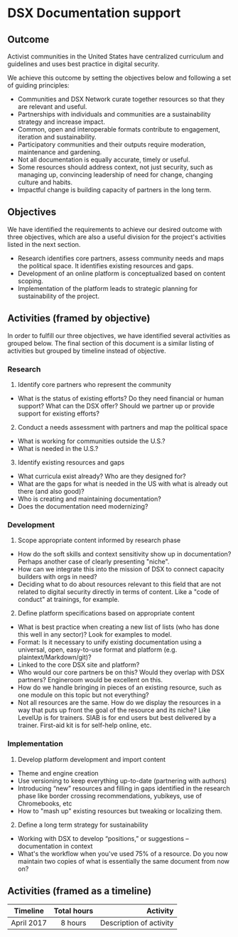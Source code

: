 # DSX Documentation support 

## Outcome

Activist communities in the United States have centralized curriculum and guidelines and uses best practice in digital security.

We achieve this outcome by setting the objectives below and following a set of guiding principles:

 * Communities and DSX Network curate together resources so that they are relevant and useful.
 * Partnerships with individuals and communities are a sustainability strategy and increase impact.
 * Common, open and interoperable formats contribute to engagement, iteration and sustainability.
 * Participatory communities and their outputs require moderation, maintenance and gardening.
 * Not all documentation is equally accurate, timely or useful.
 * Some resources should address context, not just security, such as managing up, convincing leadership of need for change, changing culture and habits.
 * Impactful change is building capacity of partners in the long term.

## Objectives

We have identified the requirements to achieve our desired outcome with three objectives, which are also a useful division for the project's activities listed in the next section.

 * Research identifies core partners, assess community needs and maps the political space. It identifies existing resources and gaps.
 * Development of an online platform is conceptualized based on content scoping.
 * Implementation of the platform leads to strategic planning for sustainability of the project.

## Activities (framed by objective)

In order to fulfill our three objectives, we have identified several activities as grouped below. The final section of this document is a similar listing of activities but grouped by timeline instead of objective.

### Research

1. Identify core partners who represent the community
  * What is the status of existing efforts? Do they need financial or human support? What can the DSX offer? Should we partner up or provide support for existing efforts?

2. Conduct a needs assessment with partners and map the political space
  * What is working for communities outside the U.S.?
  * What is needed in the U.S.?

3. Identify existing resources and gaps
  * What curricula exist already? Who are they designed for?
  * What are the gaps for what is needed in the US with what is already out there (and also good)?
  * Who is creating and maintaining documentation?
  * Does the documentation need modernizing?

### Development

1. Scope appropriate content informed by research phase
  * How do the soft skills and context sensitivity show up in documentation? Perhaps another case of clearly presenting "niche".
  * How can we integrate this into the mission of DSX to connect capacity builders with orgs in need?
  * Deciding what to do about resources relevant to this field that are not related to digital security directly in terms of content. Like a "code of conduct" at trainings, for example.

2. Define platform specifications based on appropriate content
  * What is best practice when creating a new list of lists (who has done this well in any sector)? Look for examples to model.
  * Format: Is it necessary to unify existing documentation using a universal, open, easy-to-use format and platform (e.g. plaintext/Markdown/git)?
  * Linked to the core DSX site and platform?
  * Who would our core partners be on this? Would they overlap with DSX partners? Engineroom would be excellent on this.
  * How do we handle bringing in pieces of an existing resource, such as one module on this topic but not everything?
  * Not all resources are the same. How do we display the resources in a way that puts up front the goal of the resource and its niche? Like LevelUp is for trainers. SIAB is for end users but best delivered by a trainer. First-aid kit is for self-help online, etc.

### Implementation

1. Develop platform development and import content
  * Theme and engine creation
  * Use versioning to keep everything up-to-date (partnering with authors)
  * Introducing “new” resources and filling in gaps identified in the research phase like border crossing recommendations, yubikeys, use of Chromebooks, etc
  * How to "mash up" existing resources but tweaking or localizing them.
  
2. Define a long term strategy for sustainability
  * Working with DSX to develop “positions,” or suggestions – documentation in context
  * What's the workflow when you've used 75% of a resource. Do you now maintain two copies of what is essentially the same document from now on?

## Activities (framed as a timeline)

| Timeline      | Total hours   | Activity                |
| ------------- |:-------------:| -----------------------:|
| April 2017    | 8 hours       | Description of activity |
